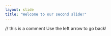 ```yaml
---
layout: slide
title: "Welcome to our second slide!"
---
```

// this is a comment
Use the left arrow to go back!

